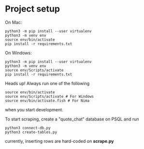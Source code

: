 Project setup
=============

On Mac:

```
python3 -m pip install --user virtualenv
python3 -m venv env
source env/bin/activate
pip install -r requirements.txt
```

On Windows:

```
python3 -m pip install --user virtualenv
python3 -m venv env
source env/Scripts/activate
pip install -r requirements.txt
```

Heads up! Always run one of the following

```terminal
source env/bin/activate
source env/Scripts/activate # For Windows
source env/bin/activate.fish # For Nima
```

when you start development.

To start scraping, create a "quote_chat" database on PSQL and run

```
python3 connect-db.py
python3 create-tables.py
```

currently, inserting rows are hard-coded on **scrape.py**
